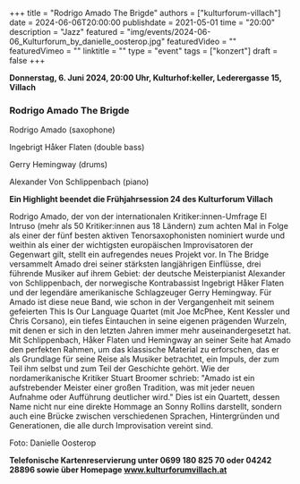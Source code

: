 +++
title = "Rodrigo Amado The Brigde"
authors = ["kulturforum-villach"]
date = 2024-06-06T20:00:00
publishdate = 2021-05-01
time = "20:00"
description = "Jazz"
featured = "img/events/2024-06-06_Kulturforum_by_danielle_oosterop.jpg"
featuredVideo = ""
featuredVimeo = ""
linktitle = ""
type = "event"
tags = ["konzert"]
draft = false
+++

**Donnerstag, 6. Juni 2024, 20:00 Uhr, Kulturhof:keller, Lederergasse 15, Villach**

### Rodrigo Amado The Brigde

Rodrigo Amado (saxophone)

Ingebrigt Håker Flaten (double bass)

Gerry Hemingway (drums)

Alexander Von Schlippenbach (piano)

**Ein Highlight beendet die Frühjahrsession 24 des Kulturforum Villach**

Rodrigo Amado, der von der internationalen Kritiker:innen-Umfrage El Intruso (mehr als 50 Kritiker:innen aus 18 Ländern) zum achten Mal in Folge als einer der fünf besten aktiven Tenorsaxophonisten nominiert wurde und weithin als einer der wichtigsten europäischen Improvisatoren der Gegenwart gilt, stellt ein aufregendes neues Projekt vor. In The Bridge versammelt Amado drei seiner stärksten langjährigen Einflüsse, drei führende Musiker auf ihrem Gebiet: der deutsche Meisterpianist Alexander von Schlippenbach, der norwegische Kontrabassist Ingebrigt Håker Flaten und der legendäre amerikanische Schlagzeuger Gerry Hemingway.
Für Amado ist diese neue Band, wie schon in der Vergangenheit mit seinem gefeierten This Is Our Language Quartet (mit Joe McPhee, Kent Kessler und Chris Corsano), ein tiefes Eintauchen in seine eigenen prägenden Wurzeln, mit denen er sich in den letzten Jahren immer mehr auseinandergesetzt hat. Mit Schlippenbach, Håker Flaten und Hemingway an seiner Seite hat Amado den perfekten Rahmen, um das klassische Material zu erforschen, das er als Grundlage für seine Reise als Musiker betrachtet, ein Impuls, der zum Teil ihm selbst und zum Teil der Geschichte gehört. Wie der nordamerikanische Kritiker Stuart Broomer schrieb: "Amado ist ein aufstrebender Meister einer großen Tradition, was mit jeder neuen Aufnahme oder Aufführung deutlicher wird."
Dies ist ein Quartett, dessen Name nicht nur eine direkte Hommage an Sonny Rollins darstellt, sondern auch eine Brücke zwischen verschiedenen Sprachen, Hintergründen und Generationen, die alle durch Improvisation vereint sind.

Foto: Danielle Oosterop

**Telefonische Kartenreservierung unter 0699 180 825 70 oder 04242 28896  sowie über Homepage www.kulturforumvillach.at**                      



